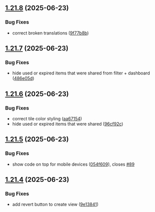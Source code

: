 ## [1.21.8](https://github.com/l4rm4nd/VoucherVault/compare/v1.21.7...v1.21.8) (2025-06-23)


### Bug Fixes

* correct broken translations ([9f77b8b](https://github.com/l4rm4nd/VoucherVault/commit/9f77b8bfdf111c832d5943ca58f22dd10b07925e))

## [1.21.7](https://github.com/l4rm4nd/VoucherVault/compare/v1.21.6...v1.21.7) (2025-06-23)


### Bug Fixes

* hide used or expired items that were shared from filter + dashboard ([486e05d](https://github.com/l4rm4nd/VoucherVault/commit/486e05d70008a4b700a8a29cc7339b167af176f8))

## [1.21.6](https://github.com/l4rm4nd/VoucherVault/compare/v1.21.5...v1.21.6) (2025-06-23)


### Bug Fixes

* correct tile color styling ([aa67154](https://github.com/l4rm4nd/VoucherVault/commit/aa671548920b2383d63e4dc6e434059247e59cf9))
* hide used or expired items that were shared ([96cf92c](https://github.com/l4rm4nd/VoucherVault/commit/96cf92c2956b1555f7b86299499087b85b28ffd2))

## [1.21.5](https://github.com/l4rm4nd/VoucherVault/compare/v1.21.4...v1.21.5) (2025-06-23)


### Bug Fixes

* show code on top for mobile devices ([054f609](https://github.com/l4rm4nd/VoucherVault/commit/054f609d74c03c6a8db2f343e0733eac606196e4)), closes [#89](https://github.com/l4rm4nd/VoucherVault/issues/89)

## [1.21.4](https://github.com/l4rm4nd/VoucherVault/compare/v1.21.3...v1.21.4) (2025-06-23)


### Bug Fixes

* add revert button to create view ([9e13841](https://github.com/l4rm4nd/VoucherVault/commit/9e138414df81674b9f14a84d498bc80052d41535))

